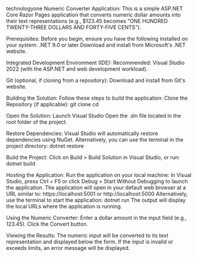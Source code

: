 technologyone
Numeric Converter Application:
This is a simple ASP.NET Core Razor Pages application that converts numeric dollar amounts into their text representations (e.g., $123.45 becomes "ONE HUNDRED TWENTY-THREE DOLLARS AND FORTY-FIVE CENTS").

Prerequisites:
Before you begin, ensure you have the following installed on your system:
.NET 9.0 or later
   Download and install from Microsoft's .NET website.
   
Integrated Development Environment (IDE):
   Recommended: Visual Studio 2022 (with the ASP.NET and web development workload).

Git (optional, if cloning from a repository):
   Download and install from Git's website.

Building the Solution:
Follow these steps to build the application:
Clone the Repository (if applicable):
   git clone <repository-url>
   cd <repository-folder>

Open the Solution:
   Launch Visual Studio
   Open the .sln file located in the root folder of the project.

Restore Dependencies:
   Visual Studio will automatically restore dependencies using NuGet.
   Alternatively, you can use the terminal in the project directory:
   dotnet restore

Build the Project:
Click on Build > Build Solution in Visual Studio, or run:
   dotnet build
   
Hosting the Application:
Run the application on your local machine:
   In Visual Studio, press Ctrl + F5 or click Debug > Start Without Debugging to launch the application.
   The application will open in your default web browser at a URL similar to:
      https://localhost:5001
      or
      http://localhost:5000
   Alternatively, use the terminal to start the application:
      dotnet run
   The output will display the local URLs where the application is running.

Using the Numeric Converter:
Enter a dollar amount in the input field (e.g., 123.45).
Click the Convert button.

Viewing the Results:
The numeric input will be converted to its text representation and displayed below the form.
If the input is invalid or exceeds limits, an error message will be displayed.

